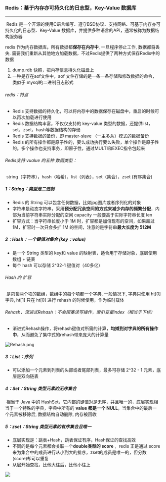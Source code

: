 ### Redis：基于内存亦可持久化的日志型，Key-Value 数据库

------

​	Redis 是一个开源的使用C语言编写、遵守BSD协议、支持网络、可基于内存亦可持久化的日志型、Key-Value 数据库，并提供多种语言的API，通常被称为数据结构服务器

redis 作为内存数据库，所有数据都**保存在内存中**, 一旦程序停止工作, 数据都将丢失. 需要我们重新从其他地方加载数据，不过Redis提供了两种方式保存Redis中的数据

1. dump.rdb 快照，把内存信息持久化磁盘上
2. 一种是存在aof文件中，aof 文件存储的是一条一条存储和修改数据的命令，类似于 mysql的二进制日志形式

###### redis：特点

- Redis 支持数据的持久化，可以将内存中的数据保存在磁盘中，重启的时候可以再次加载进行使用
- Redis 数据结构丰富，不仅仅支持的 key-value 类型的数据，还提供list，set，zset，hash等数据结构的存储
- Redis 支持数据的备份，即 master-slave （一主多从）模式的数据备份
- Redis 的所有操作都是原子性的，要么成功执行要么失败，单个操作是原子性的。多个操作也支持事务，即原子性，通过MULTI和EXEC指令包起来

###### Redis支持 vualue 的五种 数据类型：

​	string（字符串），hash（哈希），list（列表），set（集合），zset  (有序集合)

##### 1：String：类型是二进制

- Redis 的 String 可以包含任何数据，比如jpg图片或者序列化的对象
- 字符串是动态字符串，采⽤**预分配冗余空间的⽅式来减少内存的频繁分配**，内部为当前字符串实际分配的空间 capacity ⼀般要⾼于实际字符串⻓度 len
- 扩容方式：当字符串⻓度⼩于 1M 时，扩容都是加倍现有的空间，如果超过 1M，扩容时⼀次只会多扩 1M 的空间，注意的是字符串**最⼤⻓度为 512M**

##### 2：Hash：一个键值对集合 (key：value)  

- 是一个 String 类型的 key和 value 的映射表，适合用于存储对象，底层使⽤数组 + 链表
- 每个 hash 可以存储 2^32-1 键值对（40多亿）

###### Hash 的 扩容

​	是包含两个项的数组，数组中的每个项都⼀个字典, ⼀般情况下, 字典只使⽤ ht[0] 字典, ht[1] 只在 ht[0] 进⾏
rehash 的时候使用，作为临时载体

###### Rehash、渐进式Rehash：不会阻塞读写操作，索引变量index（相当于下标）

- 渐进式Rehash操作，将rehash键值对所需的计算，**均摊到对字典的所有操作中**，从而避免了集中式的rehash带来庞大的计算量

![Rehash.png](https://github.com/likang315/Java-and-Middleware/blob/master/Redis/Redis/Rehash.png?raw=true)

##### 3：List：序列

- 可以添加一个元素到列表的头部或者尾部列表，最多可存储  2^32 - 1 元素，底层是双向链表

##### 4：Set：String 类型元素的无序集合

​	相当于 Java 中的 HashSet，它内部的键值对是⽆序，并且唯⼀的，底层实现相当于⼀个特殊的字典，字典中所有的 **value 都是⼀个 NULL**，当集合中的最后⼀个元素被移除后, 数据结构⾃动删除, 内存被回收

##### 5：zset：String 类型元素的有序集合且唯一

- 底层实现是：跳表+Hash，跳表保证有序，Hash保证的查找高效
- 不同的是每个元素都会关联一个**double类型的 score** ，redis 正是通过 score 来为集合中的成员进行从小到大的排序，zset的成员是唯一的，但分数(score)却可以重复
- 从层开始查找，比他大往后，比他小往上

![](https://github.com/likang315/Java-and-Middleware/blob/master/Redis/Redis/Zset.png?raw=true)



